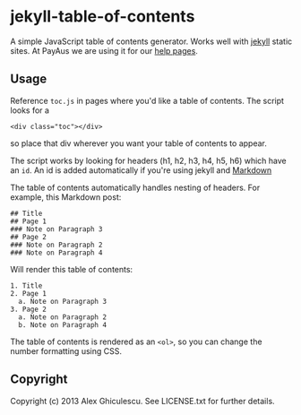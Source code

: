 # jekyll-table-of-contents

A simple JavaScript table of contents generator. Works well with [jekyll](https://github.com/mojombo/jekyll) static sites. At PayAus we are using it for our [help pages](https://github.com/ghiculescu/payaus-docs).

## Usage

Reference `toc.js` in pages where you'd like a table of contents. The script looks for a

    <div class="toc"></div>

so place that div wherever you want your table of contents to appear.

The script works by looking for headers (h1, h2, h3, h4, h5, h6) which have an `id`. An id is added automatically if you're using jekyll and [Markdown](http://daringfireball.net/projects/markdown/syntax#header)

The table of contents automatically handles nesting of headers. For example, this Markdown post:

    ## Title
    ## Page 1
    ### Note on Paragraph 3
    ## Page 2
    ### Note on Paragraph 2
    ### Note on Paragraph 4

Will render this table of contents:

    1. Title
    2. Page 1
      a. Note on Paragraph 3
    3. Page 2
      a. Note on Paragraph 2
      b. Note on Paragraph 4

The table of contents is rendered as an `<ol>`, so you can change the number formatting using CSS.

## Copyright

Copyright (c) 2013 Alex Ghiculescu. See LICENSE.txt for further details.
